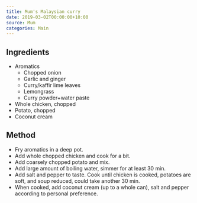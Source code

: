 ```yaml
---
title: Mum's Malaysian curry
date: 2019-03-02T00:00:00+10:00
source: Mum
categories: Main
---
```


## Ingredients
* Aromatics
    * Chopped onion
    * Garlic and ginger
    * Curry/kaffir lime leaves
    * Lemongrass
    * Curry powder+water paste
* Whole chicken, chopped
* Potato, chopped
* Coconut cream

## Method
* Fry aromatics in a deep pot.
* Add whole chopped chicken and cook for a bit.
* Add coarsely chopped potato and mix.
* Add large amount of boiling water, simmer for at least 30 min.
* Add salt and pepper to taste. Cook until chicken is cooked, potatoes are soft, and soup reduced, could take another 30 min.
* When cooked, add coconut cream (up to a whole can), salt and pepper according to personal preference.